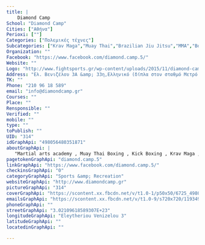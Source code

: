 ```yaml
---
title: |
    Diamond Camp
School: "Diamond Camp"
Cities: ["Αθήνα"]
Perioxi: [""]
Categories: ["Πολεμικές τέχνες"]
Subcategories: ["Krav Maga","Muay Thai","Brazilian Jiu Jitsu","MMA","Boxing  "]
Organization: ""
Facebook: "https://www.facebook.com/diamond.camp.5/"
Website: ""
Logo: "http://www.fightsports.gr/wp-content/uploads/2015/11/diamond-camp-logo.jpg"
Address: "Ελ. Βενιζέλου 3Α &amp; 33η,Ελληνικό (δίπλα στον σταθμό Μετρό Ελληνικού)"
TK: ""
Phone: "210 96 18 589"
email: "info@diamondcamp.gr"
Courses: ""
Place: ""
Rensponsible: ""
Verified: ""
mobile: ""
type: ""
toPublish: ""
UID: "314"
idGraphApi: "498056480351871"
aboutGraphApi: | 
   "Martial arts academy , Muay Thai Boxing , Kick Boxing , Krav Maga , Mixed Martial Arts , M.M.A , B.J.J "
pagetokenGraphApi: "diamond.camp.5"
linkGraphApi: "https://www.facebook.com/diamond.camp.5/"
checkinsGraphApi: "0"
categoryGraphApi: "Sports &amp; Recreation"
websiteGraphApi: "http://www.diamondcamp.gr"
pictureGraphApi: "314"
coverGraphApi: "https://scontent.xx.fbcdn.net/v/t1.0-1/p50x50/6725_498056520351867_3878801754467928238_n.jpg?oh=5173d01dd1f524144db6a1f53e9b162b&amp;oe=5B0A8D14"
emailsGraphApi: "https://scontent.xx.fbcdn.net/v/t1.0-9/s720x720/11934947_498056550351864_8544180095668167452_n.jpg?oh=cf630d3e258dcf8042d8fdb4bea6bd3c&amp;oe=5B0AD837"
phoneGraphApi: ""
streetGraphApi: "3.02109618589307E+23"
longitudeGraphApi: "Eleytheriou Venizelou 3"
latitudeGraphApi: ""
locatedinGraphApi: ""

---
```




